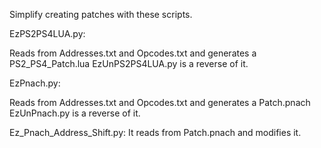Simplify creating patches with these scripts.

EzPS2PS4LUA.py: 

Reads from Addresses.txt and Opcodes.txt and generates a PS2_PS4_Patch.lua
EzUnPS2PS4LUA.py is a reverse of it.

EzPnach.py: 

Reads from Addresses.txt and Opcodes.txt and generates a Patch.pnach
EzUnPnach.py is a reverse of it.

Ez_Pnach_Address_Shift.py:
It reads from Patch.pnach and modifies it.
